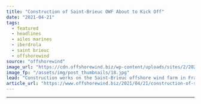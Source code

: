 ```yaml
---
title: "Construction of Saint-Brieuc OWF About to Kick Off"
date: "2021-04-21"
tags: 
  - featured
  - headlines
  - ailes marines
  - iberdrola
  - saint brieuc
  - offshorewind
source: "offshorewind"
image_url: "https://cdn.offshorewind.biz/wp-content/uploads/sites/2/2021/04/21101506/Aeolus-installation-vessel-credit-Van-Oord1.jpg"
image_fp: "/assets/img/post_thumbnails/18.jpg"
lead: "Construction works on the Saint-Brieuc offshore wind farm in France will begin on 3"
article_url: "https://www.offshorewind.biz/2021/04/21/construction-of-saint-brieuc-owf-about-to-kick-off/"
---
```


---
